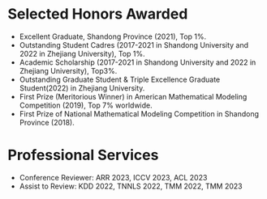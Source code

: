 # Selected Honors Awarded
- Excellent Graduate, Shandong Province (2021), Top 1%.
- Outstanding Student Cadres (2017-2021 in Shandong University and 2022 in Zhejiang University), Top 1%.
- Academic Scholarship (2017-2021 in Shandong University and 2022 in Zhejiang University), Top3%.
- Outstanding Graduate Student & Triple Excellence Graduate Student(2022) in Zhejiang University.
- First Prize (Meritorious Winner) in American Mathematical Modeling Competition (2019), Top 7% worldwide.
- First Prize of National Mathematical Modeling Competition in Shandong Province (2018).

# Professional Services

- Conference Reviewer:  ARR 2023, ICCV 2023, ACL 2023
- Assist to Review: KDD 2022, TNNLS 2022, TMM 2022, TMM 2023
